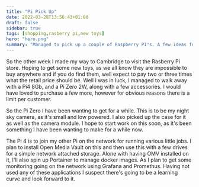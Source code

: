 ```yaml
---
title: "Pi Pick Up"
date: 2022-03-28T13:56:43+01:00
draft: false
sidebar: true
tags: [shopping,rasberry pi,new toys]
hero: "hero.png"
summary: "Managed to pick up a couple of Raspberry PI's. A few ideas for them."
---
```


So the other week I made my way to Cambridge to visit the Rasberry Pi store. Hoping to get some new toys, as we all know they are impossible to buy anywhere and if you do find them, well expect to pay two or three times what the retail price should be. Well I was in luck, I managed to walk away with a Pi4 8Gb, and a Pi Zero 2W, along with a few accessories. I would have loved to purchase a few more, however for obvious reasons there is a limit per customer.

So the Pi Zero I have been wanting to get for a while. This is to be my night sky camera, as it's small and low powered. I also picked up the case for it as well as the camera module. I hope to start work on this soon, as it's been something I have been wanting to make for a while now.

The Pi 4 is to join my other Pi on the network for running various little jobs. I plan to install Open Media Vault on this and then use this with a few drives for a simple network attached storage. Alone with having OMV installed on it, I'll also spin up Portainer to manage docker images. As I plan to get some monitoring going on the network using Grafana and Promethus. Having not used any of these applications I suspect there's going to be a learning curve and look forward to it.
